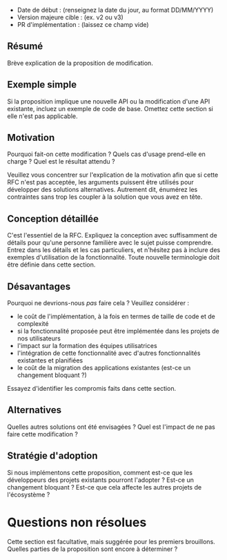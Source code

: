- Date de début : (renseignez la date du jour, au format DD/MM/YYYY)
- Version majeure cible : (ex. v2 ou v3)
- PR d'implémentation : (laissez ce champ vide)

## Résumé

Brève explication de la proposition de modification.

## Exemple simple

Si la proposition implique une nouvelle API ou la modification d'une API existante, incluez un exemple de code de base.
Omettez cette section si elle n'est pas applicable.

## Motivation

Pourquoi fait-on cette modification ? Quels cas d'usage prend-elle en charge ? Quel est le résultat attendu ?

Veuillez vous concentrer sur l'explication de la motivation afin que si cette RFC n'est pas acceptée, les arguments puissent être utilisés pour développer des solutions alternatives. Autrement dit, énumérez les contraintes sans trop les coupler à la solution que vous avez en tête.

## Conception détaillée

C'est l'essentiel de la RFC. Expliquez la conception avec suffisamment de détails pour qu'une personne familière avec le sujet puisse comprendre. Entrez dans les détails et les cas particuliers, et n'hésitez pas à inclure des exemples d'utilisation de la fonctionnalité. Toute nouvelle terminologie doit être définie dans cette section.

## Désavantages

Pourquoi ne devrions-nous *pas* faire cela ? Veuillez considérer :
- le coût de l'implémentation, à la fois en termes de taille de code et de complexité
- si la fonctionnalité proposée peut être implémentée dans les projets de nos utilisateurs
- l'impact sur la formation des équipes utilisatrices
- l'intégration de cette fonctionnalité avec d'autres fonctionnalités existantes et planifiées
- le coût de la migration des applications existantes (est-ce un changement bloquant ?)

Essayez d'identifier les compromis faits dans cette section.

## Alternatives

Quelles autres solutions ont été envisagées ? Quel est l'impact de ne pas faire cette modification ?

## Stratégie d'adoption

Si nous implémentons cette proposition, comment est-ce que les développeurs des projets existants pourront l'adopter ? Est-ce un changement bloquant ? Est-ce que cela affecte les autres projets de l'écosystème ?

# Questions non résolues

Cette section est facultative, mais suggérée pour les premiers brouillons.
Quelles parties de la proposition sont encore à déterminer ?
